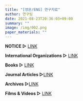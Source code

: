 ```yaml
---
title: "[영문/ENG] 연구자료"
author: 연구팀
date: 2021-08-23T20:36:03+09:00
summary: ""
image: /img/002.png
paper_materials: ""
---
```

**NOTICE ▷** [LINK](https://docs.google.com/spreadsheets/d/1mFfRsEkUBMXXL9SjVxxJDamgU3XbcRGHcCmZkrKBKA4/edit?pli=1#gid=0)



**International Organizations ▷** [LINK](https://docs.google.com/spreadsheets/d/1mFfRsEkUBMXXL9SjVxxJDamgU3XbcRGHcCmZkrKBKA4/edit?pli=1#gid=1182594187)



**Books ▷** [LINK](https://docs.google.com/spreadsheets/d/1mFfRsEkUBMXXL9SjVxxJDamgU3XbcRGHcCmZkrKBKA4/edit?pli=1#gid=689913543)



**Journal Articles ▷**[LINK](https://docs.google.com/spreadsheets/d/1mFfRsEkUBMXXL9SjVxxJDamgU3XbcRGHcCmZkrKBKA4/edit?pli=1#gid=1619668511)



**Archives ▷**[LINK](https://docs.google.com/spreadsheets/d/1mFfRsEkUBMXXL9SjVxxJDamgU3XbcRGHcCmZkrKBKA4/edit?pli=1#gid=1089710560)



**Films & Videos ▷** [LINK](https://docs.google.com/spreadsheets/d/1mFfRsEkUBMXXL9SjVxxJDamgU3XbcRGHcCmZkrKBKA4/edit?pli=1#gid=795264717)